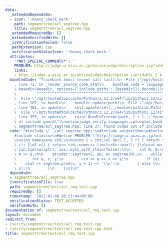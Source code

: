 ```yaml
---
data:
  _extendedDependsOn:
  - icon: ':heavy_check_mark:'
    path: segmenttree/acl_segtree.hpp
    title: segmenttree/acl_segtree.hpp
  _extendedRequiredBy: []
  _extendedVerifiedWith: []
  _isVerificationFailed: false
  _pathExtension: cpp
  _verificationStatusIcon: ':heavy_check_mark:'
  attributes:
    '*NOT_SPECIAL_COMMENTS*': ''
    PROBLEM: http://judge.u-aizu.ac.jp/onlinejudge/description.jsp?id=DSL_2_A
    links:
    - http://judge.u-aizu.ac.jp/onlinejudge/description.jsp?id=DSL_2_A
  bundledCode: "Traceback (most recent call last):\n  File \"/opt/hostedtoolcache/Python/3.12.2/x64/lib/python3.12/site-packages/onlinejudge_verify/documentation/build.py\"\
    , line 71, in _render_source_code_stat\n    bundled_code = language.bundle(stat.path,\
    \ basedir=basedir, options={'include_paths': [basedir]}).decode()\n          \
    \         ^^^^^^^^^^^^^^^^^^^^^^^^^^^^^^^^^^^^^^^^^^^^^^^^^^^^^^^^^^^^^^^^^^^^^^^^^^^^^^^^^\n\
    \  File \"/opt/hostedtoolcache/Python/3.12.2/x64/lib/python3.12/site-packages/onlinejudge_verify/languages/cplusplus.py\"\
    , line 187, in bundle\n    bundler.update(path)\n  File \"/opt/hostedtoolcache/Python/3.12.2/x64/lib/python3.12/site-packages/onlinejudge_verify/languages/cplusplus_bundle.py\"\
    , line 401, in update\n    self.update(self._resolve(pathlib.Path(included), included_from=path))\n\
    \  File \"/opt/hostedtoolcache/Python/3.12.2/x64/lib/python3.12/site-packages/onlinejudge_verify/languages/cplusplus_bundle.py\"\
    , line 355, in update\n    raise BundleErrorAt(path, i + 1, \"found codes out\
    \ of include guard\")\nonlinejudge_verify.languages.cplusplus_bundle.BundleErrorAt:\
    \ segmenttree/acl_segtree.hpp: line 37: found codes out of include guard\n"
  code: "#include \"../acl_segtree.hpp\"\n#include <algorithm>\n#include <iostream>\n\
    #include <limits>\n#define PROBLEM \"http://judge.u-aizu.ac.jp/onlinejudge/description.jsp?id=DSL_2_A\"\
    \nusing namespace std;\n\nusing S = int;\nS op(S l, S r) { return std::min(l,\
    \ r); }\nS e() { return std::numeric_limits<S>::max(); }\n\nint main() {\n   \
    \ cin.tie(nullptr), ios::sync_with_stdio(false);\n\n    int N, Q;\n    cin >>\
    \ N >> Q;\n\n    atcoder::segtree<S, op, e> segtree(N);\n    while (Q--) {\n \
    \       int q, x, y;\n        cin >> q >> x >> y;\n        if (q) {\n        \
    \    cout << segtree.prod(x, y + 1) << '\\n';\n        } else {\n            segtree.set(x,\
    \ y);\n        }\n    }\n}\n"
  dependsOn:
  - segmenttree/acl_segtree.hpp
  isVerificationFile: true
  path: segmenttree/test/acl_rmq.test.cpp
  requiredBy: []
  timestamp: '2022-01-08 20:23:44+09:00'
  verificationStatus: TEST_ACCEPTED
  verifiedWith: []
documentation_of: segmenttree/test/acl_rmq.test.cpp
layout: document
redirect_from:
- /verify/segmenttree/test/acl_rmq.test.cpp
- /verify/segmenttree/test/acl_rmq.test.cpp.html
title: segmenttree/test/acl_rmq.test.cpp
---
```

